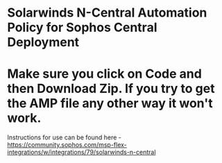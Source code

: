 # Solarwinds N-Central Automation Policy for Sophos Central Deployment

# Make sure you click on Code and then Download Zip. If you try to get the AMP file any other way it won't work.

Instructions for use can be found here - https://community.sophos.com/msp-flex-integrations/w/integrations/79/solarwinds-n-central

